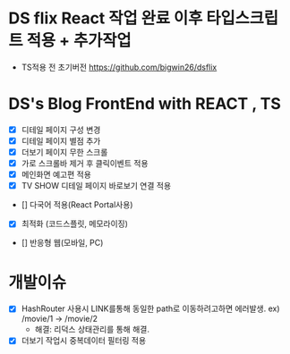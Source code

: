 # DS flix React 작업 완료 이후 타입스크립트 적용 + 추가작업

- TS적용 전 초기버전 https://github.com/bigwin26/dsflix

# DS's Blog FrontEnd with REACT , TS

- [x] 디테일 페이지 구성 변경
- [x] 디테일 페이지 별점 추가
- [x] 더보기 페이지 무한 스크롤
- [x] 가로 스크롤바 제거 후 클릭이벤트 적용
- [x] 메인화면 예고편 적용
- [x] TV SHOW 디테일 페이지 바로보기 연결 적용
- [] 다국어 적용(React Portal사용)
- [x] 최적화 (코드스플릿, 메모라이징)
- [] 반응형 웹(모바일, PC)

# 개발이슈

- [x] HashRouter 사용시 LINK를통해 동일한 path로 이동하려고하면 에러발생. ex) /movie/1 -> /movie/2
  - 해결: 리덕스 상태관리를 통해 해결.
- [x] 더보기 작업시 중복데이터 필터링 적용
